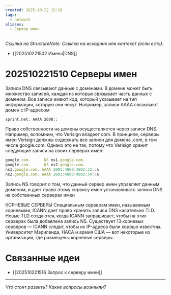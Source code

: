 ```yaml
---
created: 2025-10-22 15:10
tags:
  - network
aliases:
  - Сервер имен
---
```

*Ссылка на StructureNote:*
*Ссылка на исходник или контекст (если есть):*
- [[202510221502 Имена|DNS]]

# 202510221510 Серверы имен

Записи DNS связывают данные с доменами. В домене может быть множество записей, каждая из которых связывает часть данных с доменом. Все записи имеют код, который указывает на тип информации, которую они несут. Например, записи AAAA связывают домен с IP-адресом

```
sprint.net. AAAA 2600::
```

Право собственности на домены осуществляется через записи DNS. Например, вспомним, что Verisign владеет com. В принципе, серверы имен Verisign должны содержать все записи для домена .com, в том числе google.com. Однако это не так, потому что Verisign хранит следующие записи на своих серверах имен:

```ts
google.com.      NS ns1.google.com. 
google.com.      NS ns2.google.com. 
ns1.google.com. AAAA 2001:4860:4802:32::a 
ns2.google.com. AAAA 2001:4860:4802:34::a
```

Запись NS говорит о том, что данный сервер имен управляет данным доменом, и дает право этому сервису имен устанавливать записи DNS на собственных серверах имен

КОРНЕВЫЕ СЕРВЕРЫ Специальным серверам имен‚ называемым корневыми‚ ICANN дает право хранить записи DNS касательно TLD. Новые TLD создаются‚ когда ICANN запрашивает‚ чтобы на этих серверах была добавлена запись NS. Существует 13 корневых серверов — ICANN следит‚ чтобы их IP-адреса были хорошо известны. Университет Мэриленда, НАСА и армия США — вот некоторые из организаций, где размещены корневые серверы.

# Связанные идеи

- [[202510221516 Запрос к серверу имен]] 

---

*Что стоит развить? Какие вопросы возникли?*
